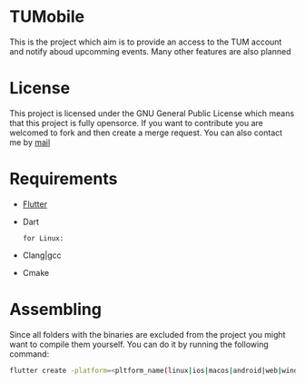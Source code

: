# TUMobile

This is the project which aim is to provide an access to the TUM account and notify aboud upcomming events. Many other features are also planned

# License

This project is licensed under the GNU General Public License which means that this project is fully opensorce. If you want to contribute you are welcomed to fork and then create a merge request. You can also contact me by [mail](mailto:ivanlogvynenko2112@gmail.com)

# Requirements

- [Flutter](https://flutter.dev/)
- Dart

  `for Linux:`
- Clang|gcc
- Cmake

# Assembling

Since all folders with the binaries are excluded from the project you might want to compile them yourself. You can do it by running the following command:
```bash
flutter create -platform=<pltform_name(linux|ios|macos|android|web|windows)>
```
